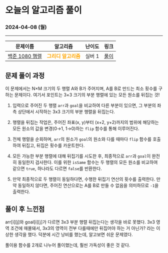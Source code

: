 # **오늘의 알고리즘 풀이**
### 2024-04-08 (월)
---

문제이름|알고리즘|난이도|링크|
|:---:|:---:|:---:|:---:|
|[백준 1080 행렬](https://www.acmicpc.net/problem/1080)|<span style="color:orange">**그리디 알고리즘**</span>|실버 1|[풀이](https://github.com/hotchapa/Algorithm/blob/57c9e85c8c9b6153eb23bbe4e5012ba1109860cb/JS/Baekjoon/1080.js)|

## 문제 풀이 과정

이 문제에서는 N×M 크기의 두 행렬 A와 B가 주어지며, A를 B로 만드는 최소 횟수를 구하는 문제이다. 여기서 포인트는 3×3 크기의 부분 행렬에 있는 모든 원소를 뒤집는 것!

1) 입력으로 주어진 두 행렬 `arr`과 `goal`을 비교하여 다른 부분이 있으면, 그 부분의 좌측 상단에서 시작하는 3x3 크기의 부분 행렬을 뒤집는다.

2) 행렬을 뒤집는 작업은, 주어진 좌표(x, y)부터 (x+2, y+2)까지의 범위에 해당하는 모든 원소의 값을 변경(0→1, 1→0)하는 `flip` 함수를 통해 이루어진다.

3) 전체 행렬을 순회하며, `arr`의 원소가 `goal`의 원소와 다를 때마다 `flip` 함수를 호출하여 뒤집고, 뒤집은 횟수를 카운트한다.

4) 모든 가능한 부분 행렬에 대해 뒤집기를 시도한 후, 최종적으로 `arr`과 `goal`이 완전히 동일한지 검사한다. 이를 위한 `isSame` 함수는 두 행렬의 모든 원소를 비교하여 같으면 `true`, 하나라도 다르면 `false`를 반환한다.

5) 만약 최종적으로 두 행렬이 동일하다면, 수행한 뒤집기 연산의 횟수를 출력한다. 만약 동일하지 않다면, 주어진 연산으로는 A를 B로 만들 수 없음을 의미하므로 `-1`을 출력한다.

## 풀이 후 느낀점
arr[i][j]와 goal[i][j]가 다르면 3x3 부분 행렬 뒤집는다는 생각을 바로 못했다. 3x3 영역 조건에 매몰돼서, 3x3의 영역이 전부 다를때에만 뒤집어야 하는 거 아닌가? 라는 이상한 생각을 했다. 덕분에 시간 낭비를 했는데, 알고보면 쉬운 문제였다. 

풀이용 함수를 2개로 나누어 풀이했는데, 훨씬 가독성이 좋은 것 같다.